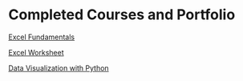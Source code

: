 # Completed Courses and Portfolio
 
[Excel Fundamentals](https://github.com/mbhagwan/Excel-Skills-for-Data-Analytics-and-Visualization/tree/main/Course_1)

[Excel Worksheet](https://mbhagwan.github.io/Excel.html)

[Data Visualization with Python](https://github.com/mbhagwan/Data-Visualization-with-Python)
